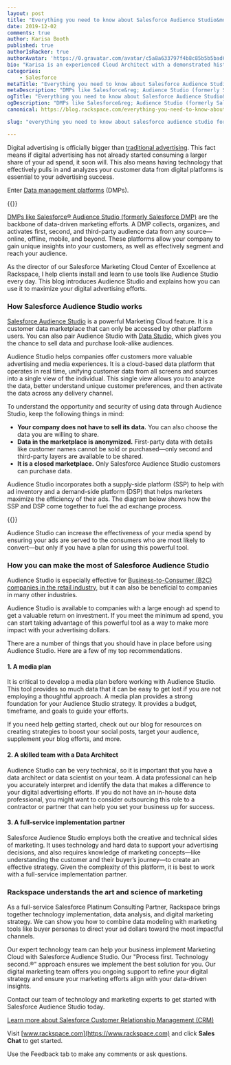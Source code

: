 ```yaml
---
layout: post
title: "Everything you need to know about Salesforce Audience Studio&mdash;formerly Salesforce DMP"
date: 2019-12-02
comments: true
author: Karisa Booth
published: true
authorIsRacker: true
authorAvatar: 'https://0.gravatar.com/avatar/c5a8a633797f4b8c85b5b5bad605cd18'
bio: "Karisa is an experienced Cloud Architect with a demonstrated history of working in the information technology and services industry. She is skilled in working with a variety of verticals including Nonprofit Organizations, Higher Education, Retail, and HLS; providing Technical Evaluations, Program Execution, Customer Relationship Management (CRM), Event Management, and Marketing/Tech. Karisa is passionate about cloud technology and marketing, and combining these to create unique solutions for clients."
categories:
    - Salesforce
metaTitle: "Everything you need to know about Salesforce Audience Studio&mdash;formerly Salesforce DMP"
metaDescription: "DMPs like Salesforce&reg; Audience Studio (formerly Salesforce DMP) are the backbone of data-driven marketing efforts."
ogTitle: "Everything you need to know about Salesforce Audience Studio&mdash;formerly Salesforce DMP"
ogDescription: "DMPs like Salesforce&reg; Audience Studio (formerly Salesforce DMP) are the backbone of data-driven marketing efforts."
canonical: https://blog.rackspace.com/everything-you-need-to-know-about-salesforce-audience-studio-formerly-salesforce-dmp/

slug: "everything you need to know about salesforce audience studio formerly salesforce dmp"

---
```

Digital advertising is officially bigger than
[traditional advertising](https://www.vox.com/2019/2/20/18232433/digital-advertising-facebook-google-growth-tv-print-emarketer-2019).
This fact means if digital advertising has not already started consuming a
larger share of your ad spend, it soon will. This also means having technology
that effectively pulls in and analyzes your customer data from digital platforms
is essential to your advertising success.

<!--more-->

Enter [Data management platforms](https://www.salesforce.com/blog/2017/05/what-is-a-dmp.html) (DMPs).

{{<image src="picture1.png" title="" alt="">}}

[DMPs like Salesforce&reg; Audience Studio (formerly Salesforce DMP)](https://salesforce.vidyard.com/watch/cwaPkdMeYSXEXP9oLF4X5r)
are the backbone of data-driven marketing efforts. A DMP collects, organizes,
and activates first, second, and third-party audience data from any
source&mdash;online, offline, mobile, and beyond. These platforms allow your
company to gain unique insights into your customers, as well as effectively
segment and reach your audience.

As the director of our Salesforce Marketing Cloud Center of Excellence at
Rackspace, I help clients install and learn to use tools like Audience Studio
every day. This blog introduces Audience Studio and explains how you can use it
to maximize your digital advertising efforts.

### How Salesforce Audience Studio works

[Salesforce Audience Studio](https://www.salesforce.com/products/marketing-cloud/data-management/)
is a powerful Marketing Cloud feature. It is a customer data marketplace that
can only be accessed by other platform users. You can also pair Audience Studio
with [Data Studio](https://www.salesforce.com/products/marketing-cloud/data-sharing/),
which gives you the chance to sell data and purchase look-alike audiences.

Audience Studio helps companies offer customers more valuable advertising and
media experiences. It is a cloud-based data platform that operates in real time,
unifying customer data from all screens and sources into a single view of the
individual. This single view allows you to analyze the data, better understand
unique customer preferences, and then activate the data across any delivery
channel.

To understand the opportunity and security of using data through Audience Studio,
keep the following things in mind:

- **Your company does not have to sell its data.** You can also choose the data
  you are willing to share.
- **Data in the marketplace is anonymized.** First-party data with details like
  customer names cannot be sold or purchased&mdash;only second and third-party
  layers are available to be shared.
- **It is a closed marketplace.** Only Salesforce Audience Studio customers can
  purchase data.

Audience Studio incorporates both a supply-side platform (SSP) to help with ad
inventory and a demand-side platform (DSP) that helps marketers maximize the
efficiency of their ads. The diagram below shows how the SSP and DSP come
together to fuel the ad exchange process.

{{<image src="picture2.png" title="" alt="">}}


Audience Studio can increase the effectiveness of your media spend by ensuring
your ads are served to the consumers who are most likely to convert&mdash;but
only if you have a plan for using this powerful tool.

### How you can make the most of Salesforce Audience Studio

Audience Studio is especially effective for [Business-to-Consumer (B2C) companies in the retail industry](https://www.salesforce.com/video/1758211/), but it can also be beneficial to companies in many other industries.

Audience Studio is available to companies with a large enough ad spend to get a
valuable return on investment. If you meet the minimum ad spend, you can start
taking advantage of this powerful tool as a way to make more impact with your
advertising dollars.

There are a number of things that you should have in place before using Audience
Studio. Here are a few of my top recommendations.

#### 1. A media plan

It is critical to develop a media plan before working with Audience Studio. This
tool provides so much data that it can be easy to get lost if you are not
employing a thoughtful approach. A media plan provides a strong foundation for
your Audience Studio strategy. It provides a budget, timeframe, and goals to guide
your efforts.

If you need help getting started, check out our blog for resources on creating
strategies to boost your social posts, target your audience, supplement your
blog efforts, and more.

#### 2. A skilled team with a Data Architect

Audience Studio can be very technical, so it is important that you have a data
architect or data scientist on your team. A data professional can help you
accurately interpret and identify the data that makes a difference to your digital
advertising efforts. If you do not have an in-house data professional, you might
want to consider outsourcing this role to a contractor or partner that can help
you set your business up for success.

#### 3. A full-service implementation partner

Salesforce Audience Studio employs both the creative and technical sides of
marketing. It uses technology and hard data to support your advertising decisions,
and also requires knowledge of marketing concepts&mdash;like understanding the
customer and their buyer’s journey&mdash;to create an effective strategy. Given
the complexity of this platform, it is best to work with a full-service
implementation partner.

### Rackspace understands the art and science of marketing

As a full-service Salesforce Platinum Consulting Partner, Rackspace brings
together technology implementation, data analysis, and digital marketing strategy.
We can show you how to combine data modeling with marketing tools like buyer
personas to direct your ad dollars toward the most impactful channels.

Our expert technology team can help your business implement Marketing Cloud with
Salesforce Audience Studio. Our "Process first. Technology second.&reg;" approach
ensures we implement the best solution for you. Our digital marketing team offers
you ongoing support to refine your digital strategy and ensure your marketing
efforts align with your data-driven insights.

Contact our team of technology and marketing experts to get started with Salesforce Audience Studio today.

<a class="cta blue" id="cta" href="https://www.rackspace.com/salesforce">Learn more about Salesforce Customer Relationship Management (CRM)</a>

Visit [www.rackspace.com](https://www.rackspace.com) and click **Sales Chat**
to get started.

Use the Feedback tab to make any comments or ask questions.